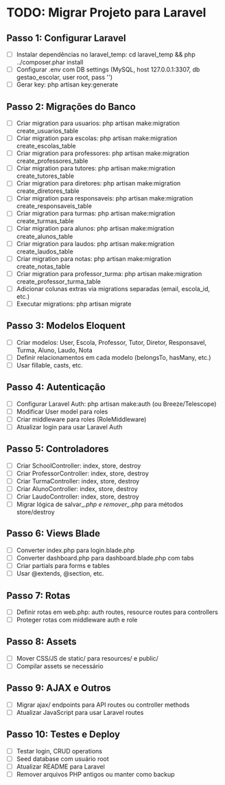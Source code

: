 # TODO: Migrar Projeto para Laravel

## Passo 1: Configurar Laravel
- [ ] Instalar dependências no laravel_temp: cd laravel_temp && php ../composer.phar install
- [ ] Configurar .env com DB settings (MySQL, host 127.0.0.1:3307, db gestao_escolar, user root, pass '')
- [ ] Gerar key: php artisan key:generate

## Passo 2: Migrações do Banco
- [ ] Criar migration para usuarios: php artisan make:migration create_usuarios_table
- [ ] Criar migration para escolas: php artisan make:migration create_escolas_table
- [ ] Criar migration para professores: php artisan make:migration create_professores_table
- [ ] Criar migration para tutores: php artisan make:migration create_tutores_table
- [ ] Criar migration para diretores: php artisan make:migration create_diretores_table
- [ ] Criar migration para responsaveis: php artisan make:migration create_responsaveis_table
- [ ] Criar migration para turmas: php artisan make:migration create_turmas_table
- [ ] Criar migration para alunos: php artisan make:migration create_alunos_table
- [ ] Criar migration para laudos: php artisan make:migration create_laudos_table
- [ ] Criar migration para notas: php artisan make:migration create_notas_table
- [ ] Criar migration para professor_turma: php artisan make:migration create_professor_turma_table
- [ ] Adicionar colunas extras via migrations separadas (email, escola_id, etc.)
- [ ] Executar migrations: php artisan migrate

## Passo 3: Modelos Eloquent
- [ ] Criar modelos: User, Escola, Professor, Tutor, Diretor, Responsavel, Turma, Aluno, Laudo, Nota
- [ ] Definir relacionamentos em cada modelo (belongsTo, hasMany, etc.)
- [ ] Usar fillable, casts, etc.

## Passo 4: Autenticação
- [ ] Configurar Laravel Auth: php artisan make:auth (ou Breeze/Telescope)
- [ ] Modificar User model para roles
- [ ] Criar middleware para roles (RoleMiddleware)
- [ ] Atualizar login para usar Laravel Auth

## Passo 5: Controladores
- [ ] Criar SchoolController: index, store, destroy
- [ ] Criar ProfessorController: index, store, destroy
- [ ] Criar TurmaController: index, store, destroy
- [ ] Criar AlunoController: index, store, destroy
- [ ] Criar LaudoController: index, store, destroy
- [ ] Migrar lógica de salvar_*.php e remover_*.php para métodos store/destroy

## Passo 6: Views Blade
- [ ] Converter index.php para login.blade.php
- [ ] Converter dashboard.php para dashboard.blade.php com tabs
- [ ] Criar partials para forms e tables
- [ ] Usar @extends, @section, etc.

## Passo 7: Rotas
- [ ] Definir rotas em web.php: auth routes, resource routes para controllers
- [ ] Proteger rotas com middleware auth e role

## Passo 8: Assets
- [ ] Mover CSS/JS de static/ para resources/ e public/
- [ ] Compilar assets se necessário

## Passo 9: AJAX e Outros
- [ ] Migrar ajax/ endpoints para API routes ou controller methods
- [ ] Atualizar JavaScript para usar Laravel routes

## Passo 10: Testes e Deploy
- [ ] Testar login, CRUD operations
- [ ] Seed database com usuário root
- [ ] Atualizar README para Laravel
- [ ] Remover arquivos PHP antigos ou manter como backup
